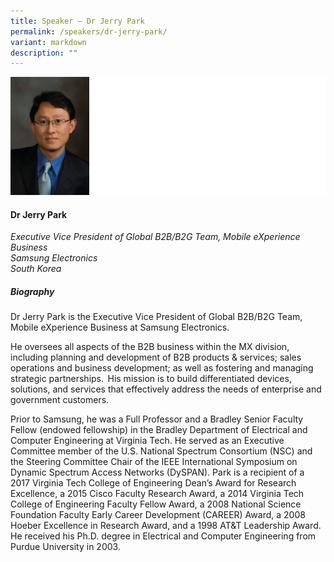 ```yaml
---
title: Speaker – Dr Jerry Park
permalink: /speakers/dr-jerry-park/
variant: markdown
description: ""
---
```

![](/images/2024%20speakers/Jerry_Park.png)

#### **Dr Jerry Park**

*Executive Vice President of Global B2B/B2G Team, Mobile eXperience Business <br>
Samsung Electronics<br>South Korea*

##### **Biography**
Dr Jerry Park is the Executive Vice President of Global B2B/B2G Team, Mobile eXperience Business at Samsung Electronics. 

He oversees all aspects of the B2B business within the MX division, including planning and development of B2B products &amp; services; sales operations and business development; as well as fostering and managing strategic partnerships.  His mission is to build differentiated devices, solutions, and services that effectively address the needs of enterprise and government customers.      

Prior to Samsung, he was a Full Professor and a Bradley Senior Faculty Fellow (endowed fellowship) in the Bradley Department of Electrical and Computer Engineering at Virginia Tech. He served as an Executive Committee member of the U.S. National Spectrum Consortium (NSC) and the Steering Committee Chair of the IEEE International Symposium on Dynamic Spectrum Access Networks (DySPAN). Park is a recipient of a 2017 Virginia Tech College of Engineering Dean’s Award for Research Excellence, a 2015 Cisco Faculty Research Award, a 2014 Virginia Tech College of Engineering Faculty Fellow Award, a 2008 National Science Foundation Faculty Early Career Development (CAREER) Award, a 2008 Hoeber Excellence in Research Award, and a 1998 AT&amp;T Leadership Award.  He received his Ph.D. degree in Electrical and Computer Engineering from Purdue University in 2003.